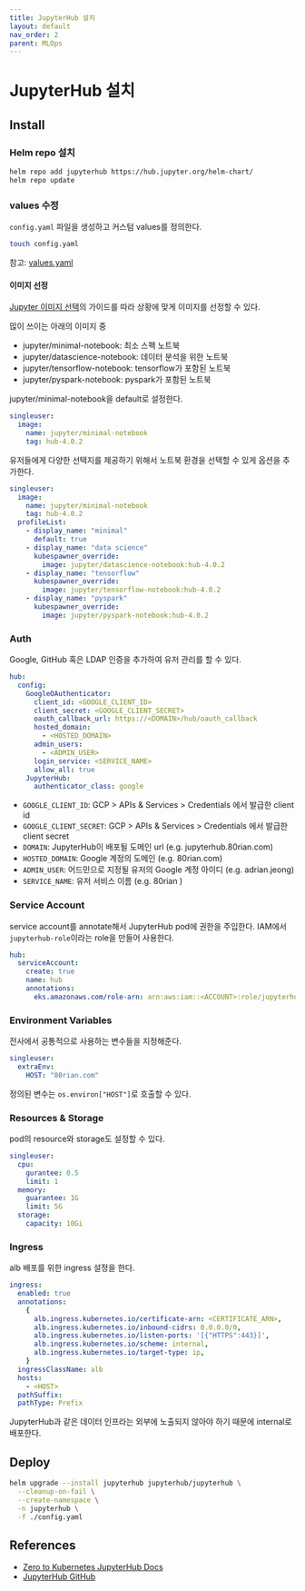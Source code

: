 ```yaml
---
title: JupyterHub 설치
layout: default
nav_order: 2
parent: MLOps
---
```


# JupyterHub 설치

## Install

### Helm repo 설치

```sh
helm repo add jupyterhub https://hub.jupyter.org/helm-chart/
helm repo update
```

### values 수정

`config.yaml` 파일을 생성하고 커스텀 values를 정의한다.

```sh
touch config.yaml
```

참고: [values.yaml](https://github.com/jupyterhub/zero-to-jupyterhub-k8s/blob/main/jupyterhub/values.yaml)

#### 이미지 선정

[Jupyter 이미지 선택](https://jupyter-docker-stacks.readthedocs.io/en/latest/using/selecting.html)의 가이드를 따라 상황에 맞게 이미지를 선정할 수 있다.

많이 쓰이는 아래의 이미지 중

- jupyter/minimal-notebook: 최소 스펙 노트북
- jupyter/datascience-notebook: 데이터 분석을 위한 노트북
- jupyter/tensorflow-notebook: tensorflow가 포함된 노트북
- jupyter/pyspark-notebook: pyspark가 포함된 노트북

jupyter/minimal-notebook을 default로 설정한다.

```yaml
singleuser:
  image:
    name: jupyter/minimal-notebook
    tag: hub-4.0.2
```

유저들에게 다양한 선택지를 제공하기 위해서 노트북 환경을 선택할 수 있게 옵션을 추가한다.

```yaml
singleuser:
  image:
    name: jupyter/minimal-notebook
    tag: hub-4.0.2
  profileList:
    - display_name: "minimal"
      default: true
    - display_name: "data science"
      kubespawner_override:
        image: jupyter/datascience-notebook:hub-4.0.2
    - display_name: "tensorflow"
      kubespawner_override:
        image: jupyter/tensorflow-notebook:hub-4.0.2
    - display_name: "pyspark"
      kubespawner_override:
        image: jupyter/pyspark-notebook:hub-4.0.2
```

### Auth

Google, GitHub 혹은 LDAP 인증을 추가하여 유저 관리를 할 수 있다.

```yaml
hub:
  config:
    GoogleOAuthenticator:
      client_id: <GOOGLE_CLIENT_ID>
      client_secret: <GOOGLE_CLIENT_SECRET>
      oauth_callback_url: https://<DOMAIN>/hub/oauth_callback
      hosted_domain:
        - <HOSTED_DOMAIN>
      admin_users:
        - <ADMIN_USER>
      login_service: <SERVICE_NAME>
      allow_all: true
    JupyterHub:
      authenticator_class: google
```

- `GOOGLE_CLIENT_ID`: GCP > APIs & Services > Credentials 에서 발급한 client id
- `GOOGLE_CLIENT_SECRET`: GCP > APIs & Services > Credentials 에서 발급한 client secret
- `DOMAIN`: JupyterHub이 배포될 도메인 url (e.g. jupyterhub.80rian.com)
- `HOSTED_DOMAIN`: Google 계정의 도메인 (e.g. 80rian.com)
- `ADMIN_USER`: 어드민으로 지정될 유저의 Google 계정 아이디 (e.g. adrian.jeong)
- `SERVICE_NAME`: 유저 서비스 이름 (e.g. 80rian )

### Service Account

service account를 annotate해서 JupyterHub pod에 권한을 주입한다. IAM에서 `jupyterhub-role`이라는 role을 만들어 사용한다.

```yaml
hub:
  serviceAccount:
    create: true
    name: hub
    annotations:
      eks.amazonaws.com/role-arn: arn:aws:iam::<ACCOUNT>:role/jupyterhub-role
```

### Environment Variables

전사에서 공통적으로 사용하는 변수들을 지정해준다.

```yaml
singleuser:
  extraEnv:
    HOST: "80rian.com"
```

정의된 변수는 `os.environ["HOST"]`로 호출할 수 있다.

### Resources & Storage

pod의 resource와 storage도 설정할 수 있다.

```yaml
singleuser:
  cpu:
    gurantee: 0.5
    limit: 1
  memory:
    guarantee: 1G
    limit: 5G
  storage:
    capacity: 10Gi
```

### Ingress

alb 배포를 위한 ingress 설정을 한다.

```yaml
ingress:
  enabled: true
  annotations:
    {
      alb.ingress.kubernetes.io/certificate-arn: <CERTIFICATE_ARN>,
      alb.ingress.kubernetes.io/inbound-cidrs: 0.0.0.0/0,
      alb.ingress.kubernetes.io/listen-ports: '[{"HTTPS":443}]',
      alb.ingress.kubernetes.io/scheme: internal,
      alb.ingress.kubernetes.io/target-type: ip,
    }
  ingressClassName: alb
  hosts:
    - <HOST>
  pathSuffix:
  pathType: Prefix
```

JupyterHub과 같은 데이터 인프라는 외부에 노출되지 않아야 하기 때문에 internal로 배포한다.

## Deploy

```sh
helm upgrade --install jupyterhub jupyterhub/jupyterhub \
  --cleanup-on-fail \
  --create-namespace \
  -n jupyterhub \
  -f ./config.yaml
```

## References

- [Zero to Kubernetes JupyterHub Docs](https://z2jh.jupyter.org/en/stable/index.html)
- [JupyterHub GitHub](https://github.com/jupyterhub/zero-to-jupyterhub-k8s)

